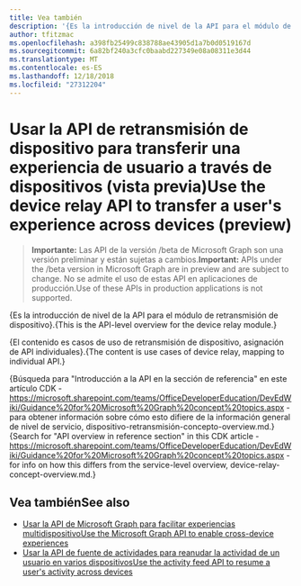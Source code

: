 ```yaml
---
title: Vea también
description: '{Es la introducción de nivel de la API para el módulo de retransmisión de dispositivo}.'
author: tfitzmac
ms.openlocfilehash: a398fb25499c838788ae43905d1a7b0d0519167d
ms.sourcegitcommit: 6a82bf240a3cfc0baabd227349e08a08311e3d44
ms.translationtype: MT
ms.contentlocale: es-ES
ms.lasthandoff: 12/18/2018
ms.locfileid: "27312204"
---
```

# <a name="use-the-device-relay-api-to-transfer-a-users-experience-across-devices-preview"></a><span data-ttu-id="77c11-103">Usar la API de retransmisión de dispositivo para transferir una experiencia de usuario a través de dispositivos (vista previa)</span><span class="sxs-lookup"><span data-stu-id="77c11-103">Use the device relay API to transfer a user's experience across devices (preview)</span></span>

> <span data-ttu-id="77c11-104">**Importante:** Las API de la versión /beta de Microsoft Graph son una versión preliminar y están sujetas a cambios.</span><span class="sxs-lookup"><span data-stu-id="77c11-104">**Important:** APIs under the /beta version in Microsoft Graph are in preview and are subject to change.</span></span> <span data-ttu-id="77c11-105">No se admite el uso de estas API en aplicaciones de producción.</span><span class="sxs-lookup"><span data-stu-id="77c11-105">Use of these APIs in production applications is not supported.</span></span>

<span data-ttu-id="77c11-106">{Es la introducción de nivel de la API para el módulo de retransmisión de dispositivo}.</span><span class="sxs-lookup"><span data-stu-id="77c11-106">{This is the API-level overview for the device relay module.}</span></span>

<span data-ttu-id="77c11-107">{El contenido es casos de uso de retransmisión de dispositivo, asignación de API individuales}.</span><span class="sxs-lookup"><span data-stu-id="77c11-107">{The content is use cases of device relay, mapping to individual API.}</span></span>

<span data-ttu-id="77c11-108">{Búsqueda para "Introducción a la API en la sección de referencia" en este artículo CDK - https://microsoft.sharepoint.com/teams/OfficeDeveloperEducation/DevEdWiki/Guidance%20for%20Microsoft%20Graph%20concept%20topics.aspx - para obtener información sobre cómo esto difiere de la información general de nivel de servicio, dispositivo-retransmisión-concepto-overview.md.}</span><span class="sxs-lookup"><span data-stu-id="77c11-108">{Search for "API overview in reference section" in this CDK article - https://microsoft.sharepoint.com/teams/OfficeDeveloperEducation/DevEdWiki/Guidance%20for%20Microsoft%20Graph%20concept%20topics.aspx - for info on how this differs from the service-level overview, device-relay-concept-overview.md.}</span></span>

## <a name="see-also"></a><span data-ttu-id="77c11-109">Vea también</span><span class="sxs-lookup"><span data-stu-id="77c11-109">See also</span></span>

- [<span data-ttu-id="77c11-110">Usar la API de Microsoft Graph para facilitar experiencias multidispositivo</span><span class="sxs-lookup"><span data-stu-id="77c11-110">Use the Microsoft Graph API to enable cross-device experiences</span></span>](cross-device-reference-overview.md)
- [<span data-ttu-id="77c11-111">Usar la API de fuente de actividades para reanudar la actividad de un usuario en varios dispositivos</span><span class="sxs-lookup"><span data-stu-id="77c11-111">Use the activity feed API to resume a user's activity across devices</span></span>](activity-feed-api-overview.md)
